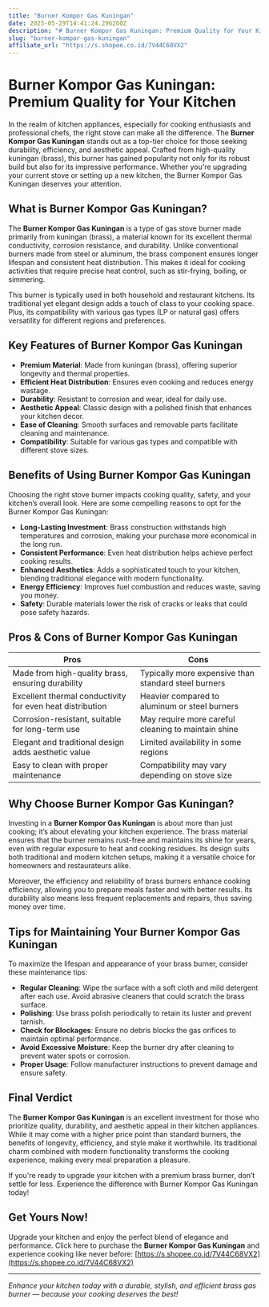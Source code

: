 ```yaml
---
title: "Burner Kompor Gas Kuningan"
date: 2025-05-29T14:41:24.296260Z
description: "# Burner Kompor Gas Kuningan: Premium Quality for Your Kitchen..."
slug: "burner-kompor-gas-kuningan"
affiliate_url: "https://s.shopee.co.id/7V44C68VX2"
---
```

# Burner Kompor Gas Kuningan: Premium Quality for Your Kitchen

In the realm of kitchen appliances, especially for cooking enthusiasts and professional chefs, the right stove can make all the difference. The **Burner Kompor Gas Kuningan** stands out as a top-tier choice for those seeking durability, efficiency, and aesthetic appeal. Crafted from high-quality kuningan (brass), this burner has gained popularity not only for its robust build but also for its impressive performance. Whether you're upgrading your current stove or setting up a new kitchen, the Burner Kompor Gas Kuningan deserves your attention.

## What is Burner Kompor Gas Kuningan?

The **Burner Kompor Gas Kuningan** is a type of gas stove burner made primarily from kuningan (brass), a material known for its excellent thermal conductivity, corrosion resistance, and durability. Unlike conventional burners made from steel or aluminum, the brass component ensures longer lifespan and consistent heat distribution. This makes it ideal for cooking activities that require precise heat control, such as stir-frying, boiling, or simmering.

This burner is typically used in both household and restaurant kitchens. Its traditional yet elegant design adds a touch of class to your cooking space. Plus, its compatibility with various gas types (LP or natural gas) offers versatility for different regions and preferences.

## Key Features of Burner Kompor Gas Kuningan

- **Premium Material**: Made from kuningan (brass), offering superior longevity and thermal properties.
- **Efficient Heat Distribution**: Ensures even cooking and reduces energy wastage.
- **Durability**: Resistant to corrosion and wear, ideal for daily use.
- **Aesthetic Appeal**: Classic design with a polished finish that enhances your kitchen decor.
- **Ease of Cleaning**: Smooth surfaces and removable parts facilitate cleaning and maintenance.
- **Compatibility**: Suitable for various gas types and compatible with different stove sizes.

## Benefits of Using Burner Kompor Gas Kuningan

Choosing the right stove burner impacts cooking quality, safety, and your kitchen’s overall look. Here are some compelling reasons to opt for the Burner Kompor Gas Kuningan:

- **Long-Lasting Investment**: Brass construction withstands high temperatures and corrosion, making your purchase more economical in the long run.
- **Consistent Performance**: Even heat distribution helps achieve perfect cooking results.
- **Enhanced Aesthetics**: Adds a sophisticated touch to your kitchen, blending traditional elegance with modern functionality.
- **Energy Efficiency**: Improves fuel combustion and reduces waste, saving you money.
- **Safety**: Durable materials lower the risk of cracks or leaks that could pose safety hazards.

## Pros & Cons of Burner Kompor Gas Kuningan

| Pros                                                      | Cons                                               |
|------------------------------------------------------------|----------------------------------------------------|
| Made from high-quality brass, ensuring durability        | Typically more expensive than standard steel burners |
| Excellent thermal conductivity for even heat distribution | Heavier compared to aluminum or steel burners     |
| Corrosion-resistant, suitable for long-term use            | May require more careful cleaning to maintain shine |
| Elegant and traditional design adds aesthetic value       | Limited availability in some regions             |
| Easy to clean with proper maintenance                     | Compatibility may vary depending on stove size   |

## Why Choose Burner Kompor Gas Kuningan?

Investing in a **Burner Kompor Gas Kuningan** is about more than just cooking; it’s about elevating your kitchen experience. The brass material ensures that the burner remains rust-free and maintains its shine for years, even with regular exposure to heat and cooking residues. Its design suits both traditional and modern kitchen setups, making it a versatile choice for homeowners and restaurateurs alike.

Moreover, the efficiency and reliability of brass burners enhance cooking efficiency, allowing you to prepare meals faster and with better results. Its durability also means less frequent replacements and repairs, thus saving money over time.

## Tips for Maintaining Your Burner Kompor Gas Kuningan

To maximize the lifespan and appearance of your brass burner, consider these maintenance tips:

- **Regular Cleaning**: Wipe the surface with a soft cloth and mild detergent after each use. Avoid abrasive cleaners that could scratch the brass surface.
- **Polishing**: Use brass polish periodically to retain its luster and prevent tarnish.
- **Check for Blockages**: Ensure no debris blocks the gas orifices to maintain optimal performance.
- **Avoid Excessive Moisture**: Keep the burner dry after cleaning to prevent water spots or corrosion.
- **Proper Usage**: Follow manufacturer instructions to prevent damage and ensure safety.

## Final Verdict

The **Burner Kompor Gas Kuningan** is an excellent investment for those who prioritize quality, durability, and aesthetic appeal in their kitchen appliances. While it may come with a higher price point than standard burners, the benefits of longevity, efficiency, and style make it worthwhile. Its traditional charm combined with modern functionality transforms the cooking experience, making every meal preparation a pleasure.

If you're ready to upgrade your kitchen with a premium brass burner, don’t settle for less. Experience the difference with Burner Kompor Gas Kuningan today!

## Get Yours Now!

Upgrade your kitchen and enjoy the perfect blend of elegance and performance. Click here to purchase the **Burner Kompor Gas Kuningan** and experience cooking like never before: [https://s.shopee.co.id/7V44C68VX2](https://s.shopee.co.id/7V44C68VX2)

---

*Enhance your kitchen today with a durable, stylish, and efficient brass gas burner — because your cooking deserves the best!*